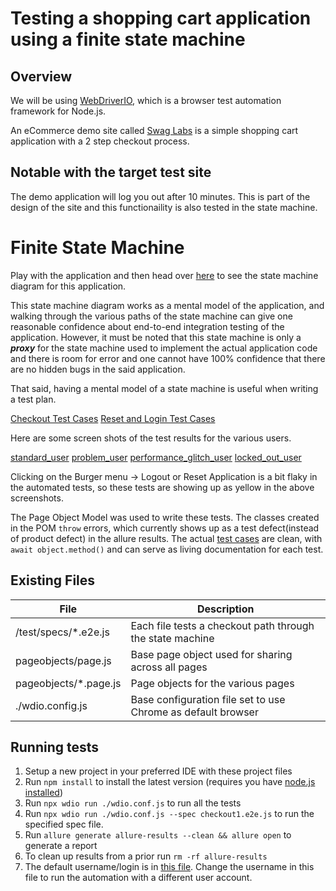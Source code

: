# Testing a shopping cart application using a finite state machine

## Overview

We will be using [WebDriverIO](https://webdriver.io/), which is a browser test automation framework for Node.js. 

An eCommerce demo site called [Swag Labs](https://www.saucedemo.com/) is a simple shopping cart application with a 2 step checkout process. 

## Notable with the target test site

The demo application will log you out after 10 minutes. This is part of the design of the site and this functionaility is also tested in the state machine. 

# Finite State Machine
Play with the application and then head over [here](./images/StateMachineExcaliDraw.png) to see the state machine diagram for this application.

This state machine diagram works as a mental model of the application, and walking through the various paths of the state machine can give one reasonable confidence about end-to-end integration testing of the application. However, it must be noted that this state machine is only a ***proxy*** for the state machine used to implement the actual application code and there is room for error and one cannot have 100% confidence that there are no hidden bugs in the said application.

That said, having a mental model of a state machine is useful when writing a test plan.

[Checkout Test Cases](./StateDiagramCheckoutTestCases.md)
[Reset and Login Test Cases](./StateDiagramLoginResetTestCases.md)

Here are some screen shots of the test results for the various users.

[standard_user](./result-screenshots/allure-standard_user.png)
[problem_user](./result-screenshots/allure-problem_user.png)
[performance_glitch_user](./result-screenshots/allure-performance_glitch_user.png)
[locked_out_user](./result-screenshots/allure-locked_out_user.png)

Clicking on the Burger menu -> Logout or Reset Application is a bit flaky in the automated tests, so these tests are showing up as yellow in the above screenshots.

The Page Object Model was used to write these tests. The classes created in the POM `throw` errors, which currently shows up as a test defect(instead of product defect) in the allure results. The actual [test cases](./test/specs) are clean, with `await object.method()` and can serve as living documentation for each test.

## Existing Files

| File | Description |
| ------ | ------ |
| /test/specs/*.e2e.js | Each file tests a checkout path through the state machine|
| pageobjects/page.js | Base page object used for sharing across all pages |
| pageobjects/*.page.js | Page objects for the various pages |
| ./wdio.config.js | Base configuration file set to use Chrome as default browser |

## Running tests

1. Setup a new project in your preferred IDE with these project files
2. Run `npm install` to install the latest version (requires you have [node.js installed](https://nodejs.org/en/download/))
3. Run `npx wdio run ./wdio.conf.js` to run all the tests
4. Run `npx wdio run ./wdio.conf.js --spec checkout1.e2e.js` to run the specified spec file. 
5. Run `allure generate allure-results --clean && allure open` to generate a report
6. To clean up results from a prior run `rm -rf allure-results`
7. The default username/login is in [this file](./data/logindata.js). Change the username in this file to run the automation with a different user account.